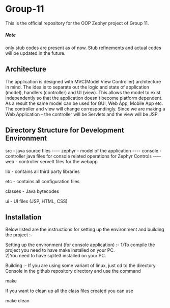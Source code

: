 Group-11
========

This is the official repository for the OOP Zephyr project of Group 11.
##### Note
only stub codes are present as of now. Stub refinements and actual codes will be updated in the future.

## Architecture
The application is designed with MVC(Model View Controller) architecture in mind. The idea is to separate out the logic and state of application (model), handlers  (controller) and UI (view). This allows the model to exist independently so that the application doesn't become platform dependent. As a result the same model can be used for GUI, Web App, Mobile App etc. The controller and view will change correspondingly. Since we are making a Web Application - the controller will be Servlets and the view will be JSP.

## Directory Structure for Development Environment
src - java source files
---- zephyr - model of the application
---- console - controller java files for console related operations for Zephyr Controls
---- web - controller servelt files for the webapp

lib - contains all third party libraries

etc - contains all configuration files

classes - Java bytecodes

ui - UI files (JSP, HTML, CSS)


## Installation
Below listed are the instructions for setting up the environment and building the project :- 

Setting up the environment (for console application) :- 
1)To compile the project you need to have make installed on your PC.  
2)You need to have sqlite3 installed on your PC.  

Building :- 
If you are using some variant of linux, just cd to the directory Console in the github repository directory and use the command  

make 

If you want to clean up all the class files created you can use 
 
make clean 
